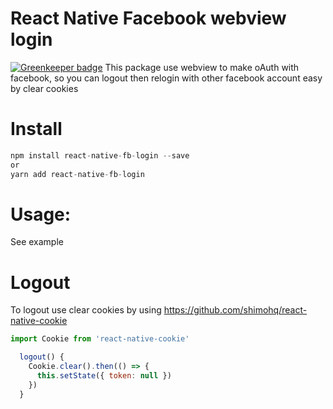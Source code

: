 # React Native Facebook webview login

[![Greenkeeper badge](https://badges.greenkeeper.io/duyluonglc/react-native-fb-login.svg)](https://greenkeeper.io/)
This package use webview to make oAuth with facebook, so you can logout then relogin with other facebook account easy by clear cookies

# Install

```js
npm install react-native-fb-login --save
or
yarn add react-native-fb-login
```

# Usage:

See example

# Logout

To logout use clear cookies by using https://github.com/shimohq/react-native-cookie

```js
import Cookie from 'react-native-cookie'

  logout() {
    Cookie.clear().then(() => {
      this.setState({ token: null })
    })
  }
 ```
